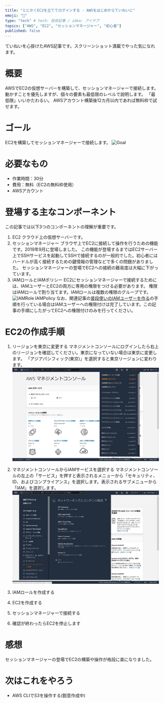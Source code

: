 ```yaml
---
title: "とにかくEC2を立ててログインする - AWSをはじめからていねいに"
emoji: "🐣"
type: "tech" # tech: 技術記事 / idea: アイデア
topics: ["AWS", "EC2", "セッションマネージャー", "初心者"]
published: false
---
```

ていねいを心掛けたAWS記事です。スクリーンショット満載でやった気になれます。

# 概要
AWSでEC2の仮想サーバーを構築して、セッションマネージャーで接続します。
動かすことを優先しますが、個々の要素も最低限のレベルで説明します。
「最低限」いいかたわるい。
AWSアカウント構築後12カ月以内であれば無料枠で試せます。

# ゴール
EC2を構築してセッションマネージャーで接続します。
![Goal](/images/aws_biginner_create_ec2_goal)

# 必要なもの
- 作業時間：30分
- 費用：無料（EC2の無料枠使用）
- AWSアカウント

# 登場する主なコンポーネント
この記事では以下3つのコンポーネントの理解が重要です。
1. EC2
    クラウド上の仮想サーバーです。
1. セッションマネージャー
    ブラウザ上でEC2に接続して操作を行うための機能です。2019年9月に登場しました。
    この機能が登場するまではEC2サーバー上でSSHサービスを起動してSSHで接続するのが一般的でした。初心者にはハードルが高く接続するための鍵情報の管理などで多くの問題がありました。
    セッションマネージャーの登場でEC2への接続の難易度は大幅に下がっています。
1. IAMロールとIAMポリシー
    EC2にセッションマネージャーで接続するためには、IAMユーザーとEC2の両方に専用の権限をつける必要があります。
    権限はIAMロールで割り当てます。IAMロールは複数の権限のグループです。
    ![IAMRole IAMPolicy](/images/aws_biginner_create_ec2_iam_description)
    なお、関連記事の[普段使いのIAMユーザーを作る](https://zenn.dev/sway/articles/aws_biginner_create_iam_user)の手順を行っている場合はIAMユーザーへの権限付けは完了しています。この記事の手順にしたがってEC2への権限付けのみを行ってください。

# EC2の作成手順

1. リージョンを東京に変更する
    マネジメントコンソールにログインしたら右上のリージョンを確認してください。東京になっていない場合は東京に変更します。
    「アジアパシフィック(東京)」を選択すると東京リージョンに変わります。
    ![select tokyo region](/images/aws_biginner_create_ec2_tutorial_01.jpg)

1. マネジメントコンソールからIAMサービスを選択する
    マネジメントコンソールの左上の「サービス」を押すと表示されるメニューから「セキュリティ、ID、およびコンプライアンス」を選択します。表示されるサブメニューから「IAM」を選択します。
    ![select iam from menu](/images/aws_biginner_create_ec2_tutorial_02.jpg)

1. IAMロールを作成する

1. EC2を作成する

1. セッションマネージャーで接続する

1. 確認が終わったらEC2を停止します

# 感想
セッションマネージャーの登場でEC2の構築や操作が格段に楽になりました。

# 次はこれをやろう
- AWS CLIでS3を操作する(鋭意作成中)
